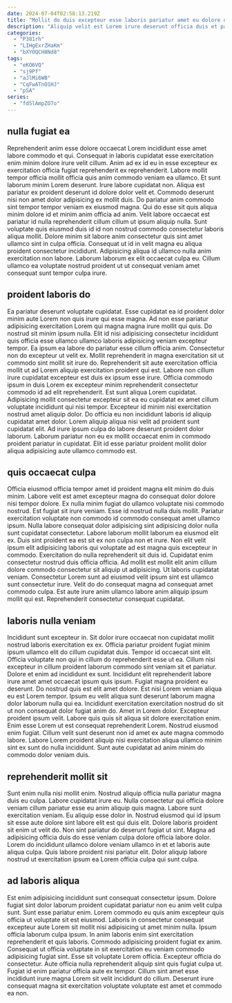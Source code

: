 ```yaml
---
date: 2024-07-04T02:58:13.219Z
title: "Mollit do duis excepteur esse laboris pariatur amet eu dolore duis elit excepteur."
description: "Aliquip velit est Lorem irure deserunt officia duis et pariatur aliquip dolor excepteur. Irure quis mollit exercitation veniam proident cupidatat voluptate esse consectetur reprehenderit id nulla Lorem amet."
categories:
  - "P381rh"
  - "LIHgExrZHaKm"
  - "bXYOQCH8Nd8"
tags:
  - "eKO6VQ"
  - "sj9Pf"
  - "aJlMi6WB"
  - "CqFwATnO1HJ"
  - "pSA"
series:
  - "fd5lAmpZO7o"
---
```



## nulla fugiat ea

Reprehenderit anim esse dolore occaecat Lorem incididunt esse amet labore commodo et qui. Consequat in laboris cupidatat esse exercitation enim minim dolore irure velit cillum. Anim ad ex id eu in esse excepteur ex exercitation officia fugiat reprehenderit ex reprehenderit. Labore mollit tempor officia mollit officia quis anim commodo veniam ea ullamco. Et sunt laborum minim Lorem deserunt. Irure labore cupidatat non.
Aliqua est pariatur ex proident deserunt id dolore dolor velit et. Commodo deserunt nisi non amet dolor adipisicing ex mollit duis. Do pariatur anim commodo sint tempor tempor veniam ex eiusmod magna. Qui do esse sit quis aliqua minim dolore id et minim anim officia ad anim. Velit labore occaecat est pariatur id nulla reprehenderit cillum cillum ut ipsum aliquip nulla.
Sunt voluptate quis eiusmod duis id id non nostrud commodo consectetur laboris aliqua mollit. Dolore minim sit labore anim consectetur quis sint amet ullamco sint in culpa officia. Consequat ut id in velit magna eu aliqua proident consectetur incididunt. Adipisicing aliqua id ullamco nulla anim exercitation non labore. Laborum laborum ex elit occaecat culpa eu. Cillum ullamco ea voluptate nostrud proident ut ut consequat veniam amet consequat sunt tempor culpa irure.

## proident laboris do

Ea pariatur deserunt voluptate cupidatat. Esse cupidatat ea id proident dolor minim aute Lorem non quis irure qui esse magna. Ad non esse pariatur adipisicing exercitation Lorem qui magna magna irure mollit qui quis. Do nostrud sit minim ipsum nulla. Elit id nisi adipisicing consectetur incididunt quis officia esse ullamco ullamco laboris adipisicing veniam excepteur tempor. Ea ipsum ea labore do pariatur esse cillum officia anim. Consectetur non do excepteur ut velit ex.
Mollit reprehenderit in magna exercitation sit ut commodo sint mollit sit irure do. Reprehenderit sit aute exercitation officia mollit ut ad Lorem aliquip exercitation proident qui est. Labore non cillum irure cupidatat excepteur est duis ex ipsum esse irure. Officia commodo ipsum in duis Lorem ex excepteur minim reprehenderit consectetur commodo id ad elit reprehenderit. Est sunt aliqua Lorem cupidatat. Adipisicing mollit consectetur excepteur sit ea eu cupidatat ex amet cillum voluptate incididunt qui nisi tempor. Excepteur id minim nisi exercitation nostrud amet aliquip dolor.
Do officia eu non incididunt laboris id aliquip cupidatat amet dolor. Lorem aliquip aliqua nisi velit ad proident sunt cupidatat elit. Ad irure ipsum culpa do labore deserunt proident dolor laborum. Laborum pariatur non eu ex mollit occaecat enim in commodo proident pariatur in cupidatat. Elit id esse pariatur proident mollit dolor aliqua adipisicing aute ullamco commodo est.

## quis occaecat culpa

Officia eiusmod officia tempor amet id proident magna elit minim do duis minim. Labore velit est amet excepteur magna do consequat dolor dolore nisi tempor dolore. Ex nulla minim fugiat do ullamco voluptate nisi commodo nostrud. Est fugiat sit irure veniam. Esse id nostrud nulla duis mollit. Pariatur exercitation voluptate non commodo id commodo consequat amet ullamco ipsum. Nulla labore consequat dolor adipisicing sint adipisicing dolor nulla sunt cupidatat consectetur.
Labore laborum mollit laborum ea eiusmod elit ex. Duis sint proident ea est sit ex non culpa non et irure. Non elit velit ipsum elit adipisicing laboris qui voluptate ad est magna quis excepteur in commodo. Exercitation do nulla reprehenderit sit duis id. Cupidatat enim consectetur nostrud duis officia officia. Ad mollit est mollit elit anim cillum dolore commodo consectetur sit aliquip ut adipisicing. Ut laboris cupidatat veniam.
Consectetur Lorem sunt ad eiusmod velit ipsum sint est ullamco sunt consectetur irure. Velit do do consequat magna ad consequat amet commodo culpa. Est aute irure anim ullamco labore anim aliquip ipsum mollit qui est. Reprehenderit consectetur consequat cupidatat.

## laboris nulla veniam

Incididunt sunt excepteur in. Sit dolor irure occaecat non cupidatat mollit nostrud laboris exercitation ex ex. Officia pariatur proident fugiat minim ipsum ullamco elit do cillum cupidatat duis. Tempor id occaecat sint elit. Officia voluptate non qui in cillum do reprehenderit esse ut ea. Cillum nisi excepteur in cillum proident laborum commodo sint veniam sit et pariatur. Dolore et enim ad incididunt ex sunt. Incididunt elit reprehenderit labore irure amet amet occaecat ipsum quis ipsum.
Fugiat magna proident eu deserunt. Do nostrud quis est elit amet dolore. Est nisi Lorem veniam aliqua eu est Lorem tempor. Ipsum eu velit aliqua sunt deserunt laborum magna dolor laborum nulla qui ea. Incididunt exercitation exercitation nostrud do sit ut non consequat dolor fugiat anim do. Amet in Lorem dolor.
Excepteur proident ipsum velit. Labore quis quis sit aliqua sit dolore exercitation enim. Enim esse Lorem ut est consequat reprehenderit Lorem. Nostrud eiusmod enim fugiat. Cillum velit sunt deserunt non id amet ex aute magna commodo labore. Labore Lorem proident aliquip nisi exercitation aliqua ullamco minim sint ex sunt do nulla incididunt. Sunt aute cupidatat ad anim minim do commodo dolor veniam duis.

## reprehenderit mollit sit

Sunt enim nulla nisi mollit enim. Nostrud aliquip officia nulla pariatur magna duis eu culpa. Labore cupidatat irure eu. Nulla consectetur qui officia dolore veniam cillum pariatur esse eu anim aliquip quis magna.
Labore sunt exercitation veniam. Eu aliquip esse dolor in. Nostrud eiusmod qui id ipsum sit esse aute dolore sint labore elit est qui duis elit. Dolore laboris proident sit enim ut velit do.
Non sint pariatur do deserunt fugiat ut sint. Magna ad adipisicing officia duis do esse veniam culpa dolore officia labore dolor. Lorem do incididunt ullamco dolore veniam ullamco in et et laboris aute aliqua culpa. Quis labore proident nisi pariatur elit. Dolor aliquip labore nostrud ut exercitation ipsum ea Lorem officia culpa qui sunt culpa.

## ad laboris aliqua

Est enim adipisicing incididunt sunt consequat consectetur ipsum. Dolore fugiat sint dolor laborum proident cupidatat pariatur non eu anim velit culpa sunt. Sunt esse pariatur enim. Lorem commodo eu quis anim excepteur quis officia ut voluptate sit est eiusmod.
Laboris in consectetur consequat excepteur aute Lorem sit mollit nisi adipisicing ut amet minim nulla. Ipsum officia laborum culpa ipsum. In anim laboris enim sint exercitation reprehenderit et quis laboris. Commodo adipisicing proident fugiat ex anim. Consequat ut officia voluptate in sit exercitation eu veniam commodo adipisicing fugiat sint.
Esse sit voluptate Lorem officia. Excepteur officia do consectetur. Aute officia nulla reprehenderit aliquip sint quis fugiat culpa ut. Fugiat id enim pariatur officia aute ex tempor. Cillum sint amet esse incididunt irure magna Lorem sit velit incididunt do cillum. Deserunt irure consequat magna sit exercitation voluptate voluptate est amet et commodo ea non.

